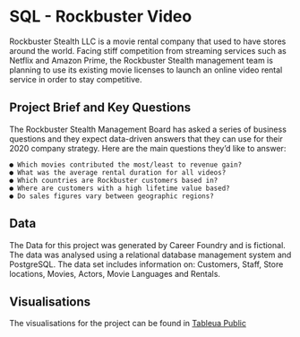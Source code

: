 # SQL - Rockbuster Video

Rockbuster Stealth LLC is a movie rental company that used to have stores around the
world. Facing stiff competition from streaming services such as Netflix and Amazon Prime,
the Rockbuster Stealth management team is planning to use its existing movie licenses to
launch an online video rental service in order to stay competitive.

## Project Brief and Key Questions

The Rockbuster Stealth Management Board has asked a series of business questions and
they expect data-driven answers that they can use for their 2020 company strategy. Here are
the main questions they’d like to answer:
```
● Which movies contributed the most/least to revenue gain?
● What was the average rental duration for all videos?
● Which countries are Rockbuster customers based in?
● Where are customers with a high lifetime value based?
● Do sales figures vary between geographic regions?
```

## Data 

The Data for this project was generated by Career Foundry and is fictional. 
The data was analysed using a relational database management system and PostgreSQL. 
The data set includes information on: Customers, Staff, Store locations, Movies, Actors, Movie Languages and Rentals.

## Visualisations

The visualisations for the project can be found in [Tableua Public](https://public.tableau.com/app/profile/graham.field/viz/Task3_10Top10countries/Story1?publish=yes)
